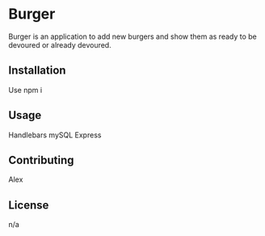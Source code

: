 # Burger

Burger is an application to add new burgers and show them as ready to be devoured or already devoured.

## Installation

Use npm i

## Usage

Handlebars
mySQL
Express

## Contributing
Alex
## License

n/a